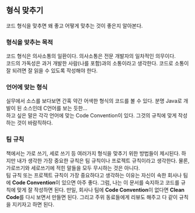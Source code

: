 ## 형식 맞추기

코드 형식을 맞추면 왜 좋고 어떻게 맞추는 것이 좋은지 알아본다.

### 형식을 맞추는 목적

코드 형식은 의사소통의 일환이다. 의사소통은 전문 개발자의 일차적인 의무이다.  
코드의 가독성은 과거 개발한 사람(나를 포함)과의 소통이라고 생각한다. 코드로 소통이 잘 되려면 잘 읽을 수 있도록 작성해야 한다.  

### 언어에 맞는 형식

실무에서 소스를 보다보면 간혹 약간 어색한 형식의 코드를 볼 수 있다. 분명 Java로 개발이 된 소스인데 C언어를 보는 듯한...  
하고 싶은 말은 각각 언어에 맞는 Code Convention이 있다. 그것의 규칙에 맞게 작성하는 것이 바람직하다.

### 팀 규칙

책에서는 가로 쓰기, 세로 쓰기 등 여러가지 형식을 맞추기 위한 방법들이 제시된다. 하지만 내가 생각한 가장 중요한 규칙은 팀 규칙이나 프로젝트 규칙이라고 생각한다. 물론, 가로쓰기와 세로쓰기에 적힌 말들을 모두 무시하는 것은 아니다.  
팀 규칙 또는 프로젝트 규칙이 가장 중요하다고 생각하는 이유는 자신이 속한 회사나 팀에 **Code Convention**이 있으면 아주 좋다. 그럼, 나는 이 문서를 숙지하고 코드를 규칙에 맞게 잘 작성하면 된다. 만일, 회사나 팀에 **Code Convention**이 없다면 **Clean Code**를 다시 보면서 만들면 된다. 그리고 주위 동료들에게 리뷰도 해주고 다 같이 규칙을 지키자고 하면 된다.
